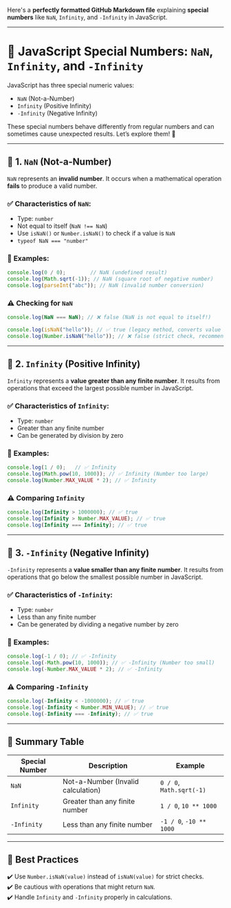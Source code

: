 Here's a **perfectly formatted GitHub Markdown file** explaining **special numbers** like `NaN`, `Infinity`, and `-Infinity` in JavaScript.  

---

# 📌 **JavaScript Special Numbers: `NaN`, `Infinity`, and `-Infinity`**  

JavaScript has three special numeric values:  
- `NaN` (Not-a-Number)  
- `Infinity` (Positive Infinity)  
- `-Infinity` (Negative Infinity)  

These special numbers behave differently from regular numbers and can sometimes cause unexpected results. Let’s explore them! 🚀  

---

## 🔹 **1. `NaN` (Not-a-Number)**  

`NaN` represents an **invalid number**. It occurs when a mathematical operation **fails** to produce a valid number.  

### ✅ **Characteristics of `NaN`**:
- Type: `number`
- Not equal to itself (`NaN !== NaN`)
- Use `isNaN()` or `Number.isNaN()` to check if a value is `NaN`
- `typeof NaN === "number"`

### 📝 **Examples**:
```js
console.log(0 / 0);        // NaN (undefined result)
console.log(Math.sqrt(-1)); // NaN (square root of negative number)
console.log(parseInt("abc")); // NaN (invalid number conversion)
```

### ⚠️ **Checking for `NaN`**
```js
console.log(NaN === NaN); // ❌ false (NaN is not equal to itself!)

console.log(isNaN("hello")); // ✅ true (legacy method, converts value before checking)
console.log(Number.isNaN("hello")); // ❌ false (strict check, recommended)
```

---

## 🔹 **2. `Infinity` (Positive Infinity)**  

`Infinity` represents a **value greater than any finite number**. It results from operations that exceed the largest possible number in JavaScript.  

### ✅ **Characteristics of `Infinity`**:
- Type: `number`
- Greater than any finite number
- Can be generated by division by zero

### 📝 **Examples**:
```js
console.log(1 / 0);   // ✅ Infinity
console.log(Math.pow(10, 1000)); // ✅ Infinity (Number too large)
console.log(Number.MAX_VALUE * 2); // ✅ Infinity
```

### ⚠️ **Comparing `Infinity`**
```js
console.log(Infinity > 1000000); // ✅ true
console.log(Infinity > Number.MAX_VALUE); // ✅ true
console.log(Infinity === Infinity); // ✅ true
```

---

## 🔹 **3. `-Infinity` (Negative Infinity)**  

`-Infinity` represents a **value smaller than any finite number**. It results from operations that go below the smallest possible number in JavaScript.  

### ✅ **Characteristics of `-Infinity`**:
- Type: `number`
- Less than any finite number
- Can be generated by dividing a negative number by zero

### 📝 **Examples**:
```js
console.log(-1 / 0); // ✅ -Infinity
console.log(-Math.pow(10, 1000)); // ✅ -Infinity (Number too small)
console.log(-Number.MAX_VALUE * 2); // ✅ -Infinity
```

### ⚠️ **Comparing `-Infinity`**
```js
console.log(-Infinity < -1000000); // ✅ true
console.log(-Infinity < Number.MIN_VALUE); // ✅ true
console.log(-Infinity === -Infinity); // ✅ true
```

---

## 📌 **Summary Table**

| Special Number | Description | Example |
|---------------|-------------|---------|
| `NaN` | Not-a-Number (Invalid calculation) | `0 / 0`, `Math.sqrt(-1)` |
| `Infinity` | Greater than any finite number | `1 / 0`, `10 ** 1000` |
| `-Infinity` | Less than any finite number | `-1 / 0`, `-10 ** 1000` |

---

## 🚀 **Best Practices**
✔️ Use `Number.isNaN(value)` instead of `isNaN(value)` for strict checks.  
✔️ Be cautious with operations that might return `NaN`.  
✔️ Handle `Infinity` and `-Infinity` properly in calculations.  

